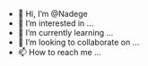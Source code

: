 - 👋 Hi, I’m @Nadege
- 👀 I’m interested in ...
- 🌱 I’m currently learning ...
- 💞️ I’m looking to collaborate on ...
- 📫 How to reach me ...

<!---
NadegeMTenku/NadegeMTenku is a ✨ special ✨ repository because its `README.md` (this file) appears on your GitHub profile.
You can click the Preview link to take a look at your changes.
--->
